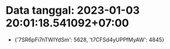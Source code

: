 # Data tanggal: 2023-01-03 20:01:18.541092+07:00

* {'7SR6pFi7nTWIYdSm': 5628, 't7CFSd4yUPPfMyAW': 4845}
